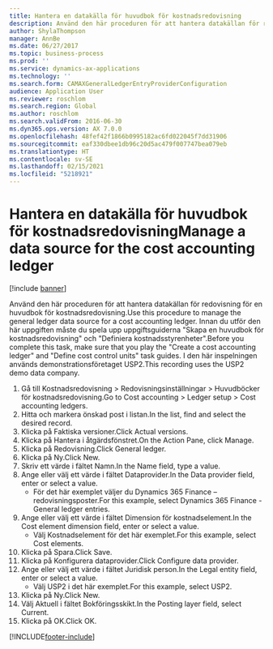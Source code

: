 ```yaml
---
title: Hantera en datakälla för huvudbok för kostnadsredovisning
description: Använd den här proceduren för att hantera datakällan för redovisning för en huvudbok för kostnadsredovisning.
author: ShylaThompson
manager: AnnBe
ms.date: 06/27/2017
ms.topic: business-process
ms.prod: ''
ms.service: dynamics-ax-applications
ms.technology: ''
ms.search.form: CAMAXGeneralLedgerEntryProviderConfiguration
audience: Application User
ms.reviewer: roschlom
ms.search.region: Global
ms.author: roschlom
ms.search.validFrom: 2016-06-30
ms.dyn365.ops.version: AX 7.0.0
ms.openlocfilehash: 48fef42f1866b0995182ac6fd022045f7dd31906
ms.sourcegitcommit: eaf330dbee1db96c20d5ac479f007747bea079eb
ms.translationtype: HT
ms.contentlocale: sv-SE
ms.lasthandoff: 02/15/2021
ms.locfileid: "5218921"
---
```

# <a name="manage-a-data-source-for-the-cost-accounting-ledger"></a><span data-ttu-id="324c9-103">Hantera en datakälla för huvudbok för kostnadsredovisning</span><span class="sxs-lookup"><span data-stu-id="324c9-103">Manage a data source for the cost accounting ledger</span></span>

[!include [banner](../../includes/banner.md)]

<span data-ttu-id="324c9-104">Använd den här proceduren för att hantera datakällan för redovisning för en huvudbok för kostnadsredovisning.</span><span class="sxs-lookup"><span data-stu-id="324c9-104">Use this procedure to manage the general ledger data source for a cost accounting ledger.</span></span> <span data-ttu-id="324c9-105">Innan du utför den här uppgiften måste du spela upp uppgiftsguiderna "Skapa en huvudbok för kostnadsredovisning" och "Definiera kostnadsstyrenheter".</span><span class="sxs-lookup"><span data-stu-id="324c9-105">Before you complete this task, make sure that you play the "Create a cost accounting ledger" and "Define cost control units" task guides.</span></span> <span data-ttu-id="324c9-106">I den här inspelningen används demonstrationsföretaget USP2.</span><span class="sxs-lookup"><span data-stu-id="324c9-106">This recording uses the USP2 demo data company.</span></span>

1. <span data-ttu-id="324c9-107">Gå till Kostnadsredovisning > Redovisningsinställningar > Huvudböcker för kostnadsredovisning.</span><span class="sxs-lookup"><span data-stu-id="324c9-107">Go to Cost accounting > Ledger setup > Cost accounting ledgers.</span></span>
2. <span data-ttu-id="324c9-108">Hitta och markera önskad post i listan.</span><span class="sxs-lookup"><span data-stu-id="324c9-108">In the list, find and select the desired record.</span></span>
3. <span data-ttu-id="324c9-109">Klicka på Faktiska versioner.</span><span class="sxs-lookup"><span data-stu-id="324c9-109">Click Actual versions.</span></span>
4. <span data-ttu-id="324c9-110">Klicka på Hantera i åtgärdsfönstret.</span><span class="sxs-lookup"><span data-stu-id="324c9-110">On the Action Pane, click Manage.</span></span>
5. <span data-ttu-id="324c9-111">Klicka på Redovisning.</span><span class="sxs-lookup"><span data-stu-id="324c9-111">Click General ledger.</span></span>
6. <span data-ttu-id="324c9-112">Klicka på Ny.</span><span class="sxs-lookup"><span data-stu-id="324c9-112">Click New.</span></span>
7. <span data-ttu-id="324c9-113">Skriv ett värde i fältet Namn.</span><span class="sxs-lookup"><span data-stu-id="324c9-113">In the Name field, type a value.</span></span>
8. <span data-ttu-id="324c9-114">Ange eller välj ett värde i fältet Dataprovider.</span><span class="sxs-lookup"><span data-stu-id="324c9-114">In the Data provider field, enter or select a value.</span></span>
    * <span data-ttu-id="324c9-115">För det här exemplet väljer du Dynamics 365 Finance – redovisningsposter.</span><span class="sxs-lookup"><span data-stu-id="324c9-115">For this example, select Dynamics 365 Finance - General ledger entries.</span></span>  
9. <span data-ttu-id="324c9-116">Ange eller välj ett värde i fältet Dimension för kostnadselement.</span><span class="sxs-lookup"><span data-stu-id="324c9-116">In the Cost element dimension field, enter or select a value.</span></span>
    * <span data-ttu-id="324c9-117">Välj Kostnadselement för det här exemplet.</span><span class="sxs-lookup"><span data-stu-id="324c9-117">For this example, select Cost elements.</span></span>  
10. <span data-ttu-id="324c9-118">Klicka på Spara.</span><span class="sxs-lookup"><span data-stu-id="324c9-118">Click Save.</span></span>
11. <span data-ttu-id="324c9-119">Klicka på Konfigurera dataprovider.</span><span class="sxs-lookup"><span data-stu-id="324c9-119">Click Configure data provider.</span></span>
12. <span data-ttu-id="324c9-120">Ange eller välj ett värde i fältet Juridisk person.</span><span class="sxs-lookup"><span data-stu-id="324c9-120">In the Legal entity field, enter or select a value.</span></span>
    * <span data-ttu-id="324c9-121">Välj USP2 i det här exemplet.</span><span class="sxs-lookup"><span data-stu-id="324c9-121">For this example, select USP2.</span></span>  
13. <span data-ttu-id="324c9-122">Klicka på Ny.</span><span class="sxs-lookup"><span data-stu-id="324c9-122">Click New.</span></span>
14. <span data-ttu-id="324c9-123">Välj Aktuell i fältet Bokföringsskikt.</span><span class="sxs-lookup"><span data-stu-id="324c9-123">In the Posting layer field, select Current.</span></span>
15. <span data-ttu-id="324c9-124">Klicka på OK.</span><span class="sxs-lookup"><span data-stu-id="324c9-124">Click OK.</span></span>



[!INCLUDE[footer-include](../../../includes/footer-banner.md)]